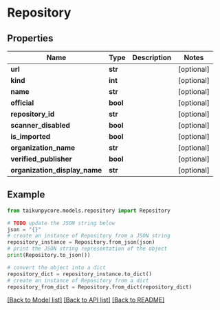 # Repository


## Properties

Name | Type | Description | Notes
------------ | ------------- | ------------- | -------------
**url** | **str** |  | [optional] 
**kind** | **int** |  | [optional] 
**name** | **str** |  | [optional] 
**official** | **bool** |  | [optional] 
**repository_id** | **str** |  | [optional] 
**scanner_disabled** | **bool** |  | [optional] 
**is_imported** | **bool** |  | [optional] 
**organization_name** | **str** |  | [optional] 
**verified_publisher** | **bool** |  | [optional] 
**organization_display_name** | **str** |  | [optional] 

## Example

```python
from taikunpycore.models.repository import Repository

# TODO update the JSON string below
json = "{}"
# create an instance of Repository from a JSON string
repository_instance = Repository.from_json(json)
# print the JSON string representation of the object
print(Repository.to_json())

# convert the object into a dict
repository_dict = repository_instance.to_dict()
# create an instance of Repository from a dict
repository_from_dict = Repository.from_dict(repository_dict)
```
[[Back to Model list]](../README.md#documentation-for-models) [[Back to API list]](../README.md#documentation-for-api-endpoints) [[Back to README]](../README.md)


